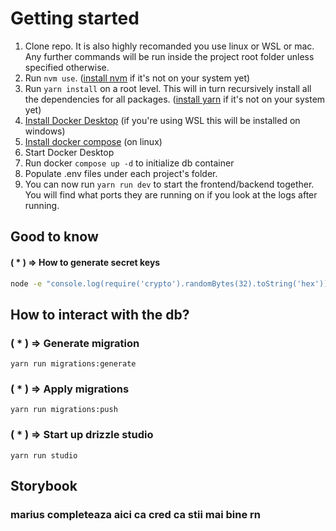 # Getting started

1. Clone repo. It is also highly recomanded you use linux or WSL or mac. Any further commands will be run inside the project root folder unless specified otherwise.
2. Run `nvm use`. ([install nvm](https://github.com/nvm-sh/nvm#installing-and-updating) if it's not on your system yet)
3. Run `yarn install` on a root level. This will in turn recursively install all the dependencies for all packages. ([install yarn](https://classic.yarnpkg.com/lang/en/docs/install/#windows-stable) if it's not on your system yet)
4. [Install Docker Desktop](https://docs.docker.com/desktop/) (if you're using WSL this will be installed on windows)
5. [Install docker compose](https://docs.docker.com/compose/install/linux/#install-using-the-repository) (on linux)
6. Start Docker Desktop
7. Run docker `compose up -d` to initialize db container
8. Populate .env files under each project's folder.
9. You can now run `yarn run dev` to start the frontend/backend together. You will find what ports they are running on if you look at the logs after running.

## Good to know

#### ( \* ) => How to generate secret keys

```sh
node -e "console.log(require('crypto').randomBytes(32).toString('hex'))"
```

## How to interact with the db?

### ( \* ) => Generate migration

`yarn run migrations:generate`

### ( \* ) => Apply migrations

`yarn run migrations:push`

### ( \* ) => Start up drizzle studio

`yarn run studio`

## Storybook

### marius completeaza aici ca cred ca stii mai bine rn
